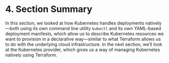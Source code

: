 # 4. Section Summary

In this section, we looked at how Kubernetes handles deployments natively—both using its own command line utility `kubectl` and its own YAML-based deployment manifests, which allow us to describe Kubernetes resources we want to provision in a declarative way—similar to what Terraform allows us to do with the underlying cloud infrastructure. In the next section, we’ll look at the Kubernetes provider, which gives us a way of managing Kubernetes natively using Terraform.